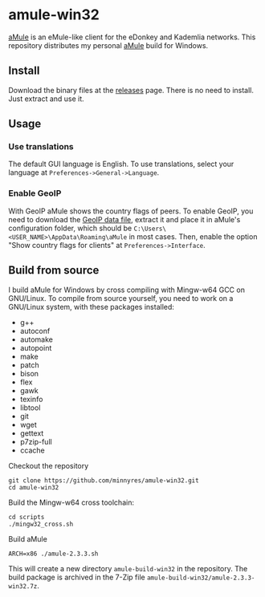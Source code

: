 # amule-win32

[aMule](https://github.com/amule-project/amule) is an eMule-like client for the eDonkey and Kademlia networks. This repository distributes my personal [aMule](https://github.com/amule-project/amule) build for Windows.

## Install

Download the binary files at the [releases](https://github.com/minnyres/amule-win32/releases/) page. There is no need to install. Just extract and use it. 

## Usage

### Use translations

The default GUI language is English. To use translations, select your language at `Preferences->General->Language`.

### Enable GeoIP

With GeoIP aMule shows the country flags of peers. To enable GeoIP, you need to download the [GeoIP data file](https://mailfud.org/geoip-legacy/GeoIP.dat.gz), extract it and place it in aMule's configuration folder, which should be `C:\Users\<USER_NAME>\AppData\Roaming\aMule` in most cases. Then, enable the option "Show country flags for clients" at `Preferences->Interface`.

## Build from source

I build aMule for Windows by cross compiling with Mingw-w64 GCC on GNU/Linux. To compile from source yourself, you need to work on a GNU/Linux system, with these packages installed:
 + g++
 + autoconf
 + automake
 + autopoint
 + make
 + patch
 + bison
 + flex
 + gawk
 + texinfo
 + libtool
 + git
 + wget 
 + gettext 
 + p7zip-full 
 + ccache

Checkout the repository

    git clone https://github.com/minnyres/amule-win32.git
    cd amule-win32

Build the Mingw-w64 cross toolchain:

    cd scripts
    ./mingw32_cross.sh

Build aMule 

    ARCH=x86 ./amule-2.3.3.sh

This will create a new directory `amule-build-win32` in the repository. The build package is archived in the 7-Zip file `amule-build-win32/amule-2.3.3-win32.7z`.
